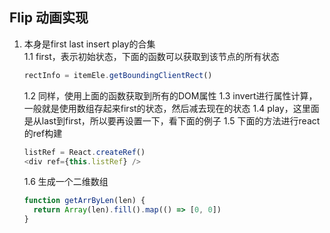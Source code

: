 ## Flip 动画实现
1. 本身是first last insert play的合集  
    1.1 first，表示初始状态，下面的函数可以获取到该节点的所有状态  
    ```javascript
    rectInfo = itemEle.getBoundingClientRect()  
    ```
    1.2 同样，使用上面的函数获取到所有的DOM属性
    1.3 invert进行属性计算，一般就是使用数组存起来first的状态，然后减去现在的状态
    1.4 play，这里面是从last到first，所以要再设置一下，看下面的例子
    1.5 下面的方法进行react的ref构建
    ```javascript
    listRef = React.createRef()
    <div ref={this.listRef} />    
    ```
    1.6 生成一个二维数组
    ```javascript
    function getArrByLen(len) {
      return Array(len).fill().map(() => [0, 0])
    }
    ```


  